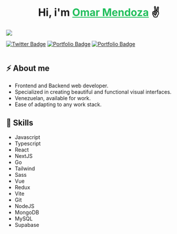 <div align="center">
   <h1>
      Hi, i'm <a target="_blank" href="https://mendoza000.vercel.app" style="color: #21bf5c">Omar Mendoza</a> ✌️
   </h1>
</div>

<img src="https://i.imgur.com/qENzLm7.png">

<div style="display: flex; gap:1rem">

[![Twitter Badge](http://img.shields.io/badge/Twitter-black?style=for-the-badge&logo=twitter&logoColor=white)](https://twitter.com/mendoza000x) [![Portfolio Badge](http://img.shields.io/badge/Portafilo-black?style=for-the-badge&logo=google-chrome&logoColor=white)](https://mendoza000.vercel.app) [![Portfolio Badge](http://img.shields.io/badge/Gmail-black?style=for-the-badge&logo=gmail&logoColor=white)](mailto:mendoza000.dev@gmail.com)

</div>

## ⚡ About me

- Frontend and Backend web developer.
- Specialized in creating beautiful and functional visual interfaces.
- Venezuelan, available for work.
- Ease of adapting to any work stack.

## 🚀 Skills


   <ul>
      <li>Javascript </li>
      <li>Typescript </li>
      <li>React </li>
      <li>NextJS </li>
      <li>Go </li>
      <li>Tailwind </li>
      <li>Sass </li>
      <li>Vue </li>
      <li>Redux </li>
      <li>Vite </li>
      <li>Git </li>
      <li>NodeJS </li>
      <li>MongoDB </li>
      <li>MySQL </li>
      <li>Supabase </li>
   </ul>
   



<!-- <div align="center">

### Demuestra ❤️ dando le estrellas a mis repositorios!

</div> -->
